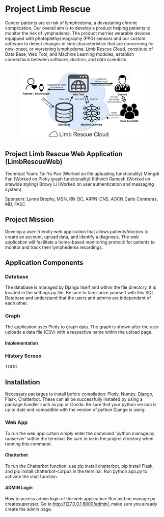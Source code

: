 # Project Limb Rescue
Cancer patients are at risk of lymphedema, a devastating chronic complication. Our overall aim is to develop a product helping patients to monitor the risk of lymphedema. The product marries wearable devices equipped with photoplethysmography (PPG) sensors and our custom software to detect changes in limb characteristics that are concerning for new-onset, or worsening lymphedema. 
Limb Rescue Cloud, constitute of Data Base, Web Tool, and Machine Learning modules, establish connections between software, doctors, and data scientists.
<p align="center"><img src="https://github.com/Rescue-Heroes/LimbRescueML/blob/main/figures/PLR_context_diagram.png" width="400"></p>

## Project Limb Rescue Web Application (LimbRescueWeb)

Technical Team:
Tai-Yu Pan (Worked on file uploading functionality)
Mengdi Fan (Worked on Plotly graph functionality)
Rithvich Ramesh (Worked on sitewide styling)
Browy Li (Worked on user authentication and messaging system)

Sponsors:
Lynne Brophy, MSN, RN-BC, ARPN-CNS, AOCN
Carlo Contreras, MD, FASC

## Project Mission
Develop a user-friendly web application that allows patients/doctors to create an account, upload data, and identify a diagnosis. The web application will facilitate a home-based monitoring protocol for patients to monitor and track their lymphedema recordings.
## Application Components

### Database
The database is managed by Django itself and within the file directory, it is located in the settings.py file. Be sure to familiarize yourself with this SQL Database and understand that the users and admins are independent of each other.

### Graph

The application uses Plotly to graph data. The graph is shown after the user uploads a data file (CSV) with a respective name within the upload page.

#### Implementation


### History Screen

TODO

## Installation

Necessary packages to install before compilation: Plotly, Numpy, Django, Flask, Chatterbot. These can all be successfully installed by using a package handler such as pip or Conda. Be sure that your python version is up to date and compatible with the version of python Django is using. 

### Web App

To run the web application simply enter the command 'python manage.py runserver' within the terminal. Be sure to be in the project directory when running this command.

#### Chatterbot

To run the Chatterbot function, use pip install chatterbot, pip install Flask, and pip install chatterbot-corpus in the terminal. Run python app.py to activate the chat function.

#### ADMIN Login

How to access admin login of the web application: Run python manage.py createsuperuser. Go to http://127.0.0.1:8000/admin/, make sure you already create the admin page.
